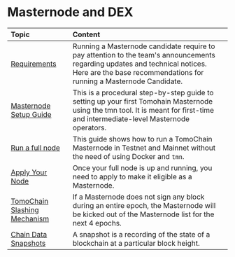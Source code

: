 # Masternode and DEX

| Topic | Content |
| :--- | :--- |
| [Requirements](masternode/requirements.md) | Running a Masternode candidate require to pay attention to the team's announcements regarding updates and technical notices. Here are the base recommendations for running a Masternode Candidate. |
| [Masternode Setup Guide](masternode/masternode-setup-guide.md) | This is a procedural step-by-step guide to setting up your first Tomohain Masternode using the tmn tool. It is meant for first-time and intermediate-level Masternode operators. |
| [Run a full node](masternode/run-a-full-node/) | This guide shows how to run a TomoChain Masternode in Testnet and Mainnet without the need of using Docker and `tmn`. |
| [Apply Your Node ](masternode/apply-your-node.md) | Once your full node is up and running, you need to apply to make it eligible as a Masternode. |
| [TomoChain Slashing Mechanism](masternode/tomochain-slashing-mechanism.md) | If a Masternode does not sign any block during an entire epoch, the Masternode will be kicked out of the Masternode list for the next 4 epochs. |
| [Chain Data Snapshots](masternode/chain-data-snapshots.md) | A snapshot is a recording of the state of a blockchain at a particular block height. |



